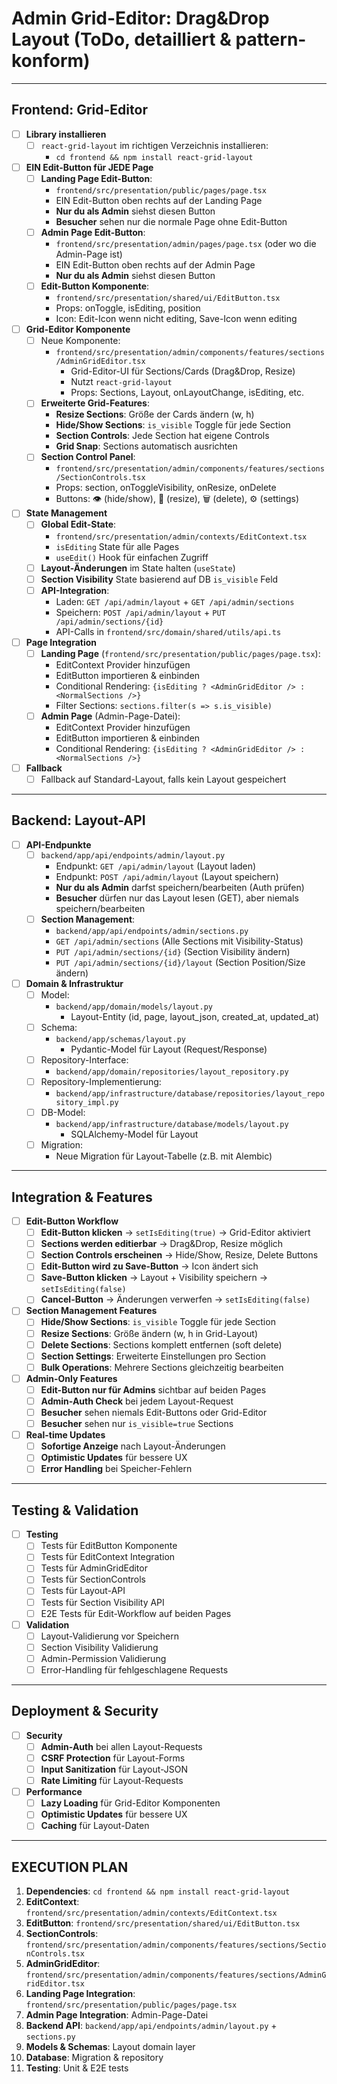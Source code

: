 # Admin Grid-Editor: Drag&Drop Layout (ToDo, detailliert & pattern-konform)

---

## **Frontend: Grid-Editor**

- [ ] **Library installieren**
  - [ ] `react-grid-layout` im richtigen Verzeichnis installieren:
    - `cd frontend && npm install react-grid-layout`

- [ ] **EIN Edit-Button für JEDE Page**
  - [ ] **Landing Page Edit-Button**:
    - `frontend/src/presentation/public/pages/page.tsx`
    - EIN Edit-Button oben rechts auf der Landing Page
    - **Nur du als Admin** siehst diesen Button
    - **Besucher** sehen nur die normale Page ohne Edit-Button
  - [ ] **Admin Page Edit-Button**:
    - `frontend/src/presentation/admin/pages/page.tsx` (oder wo die Admin-Page ist)
    - EIN Edit-Button oben rechts auf der Admin Page
    - **Nur du als Admin** siehst diesen Button
  - [ ] **Edit-Button Komponente**:
    - `frontend/src/presentation/shared/ui/EditButton.tsx`
    - Props: onToggle, isEditing, position
    - Icon: Edit-Icon wenn nicht editing, Save-Icon wenn editing

- [ ] **Grid-Editor Komponente**
  - [ ] Neue Komponente:
    - `frontend/src/presentation/admin/components/features/sections/AdminGridEditor.tsx`
      - Grid-Editor-UI für Sections/Cards (Drag&Drop, Resize)
      - Nutzt `react-grid-layout`
      - Props: Sections, Layout, onLayoutChange, isEditing, etc.
  - [ ] **Erweiterte Grid-Features**:
    - **Resize Sections**: Größe der Cards ändern (w, h)
    - **Hide/Show Sections**: `is_visible` Toggle für jede Section
    - **Section Controls**: Jede Section hat eigene Controls
    - **Grid Snap**: Sections automatisch ausrichten
  - [ ] **Section Control Panel**:
    - `frontend/src/presentation/admin/components/features/sections/SectionControls.tsx`
    - Props: section, onToggleVisibility, onResize, onDelete
    - Buttons: 👁️ (hide/show), 📏 (resize), 🗑️ (delete), ⚙️ (settings)

- [ ] **State Management**
  - [ ] **Global Edit-State**:
    - `frontend/src/presentation/admin/contexts/EditContext.tsx`
    - `isEditing` State für alle Pages
    - `useEdit()` Hook für einfachen Zugriff
  - [ ] **Layout-Änderungen** im State halten (`useState`)
  - [ ] **Section Visibility** State basierend auf DB `is_visible` Feld
  - [ ] **API-Integration**:
    - Laden: `GET /api/admin/layout` + `GET /api/admin/sections`
    - Speichern: `POST /api/admin/layout` + `PUT /api/admin/sections/{id}`
    - API-Calls in `frontend/src/domain/shared/utils/api.ts`

- [ ] **Page Integration**
  - [ ] **Landing Page** (`frontend/src/presentation/public/pages/page.tsx`):
    - EditContext Provider hinzufügen
    - EditButton importieren & einbinden
    - Conditional Rendering: `{isEditing ? <AdminGridEditor /> : <NormalSections />}`
    - Filter Sections: `sections.filter(s => s.is_visible)`
  - [ ] **Admin Page** (Admin-Page-Datei):
    - EditContext Provider hinzufügen
    - EditButton importieren & einbinden
    - Conditional Rendering: `{isEditing ? <AdminGridEditor /> : <NormalSections />}`

- [ ] **Fallback**
  - [ ] Fallback auf Standard-Layout, falls kein Layout gespeichert

---

## **Backend: Layout-API**

- [ ] **API-Endpunkte**
  - [ ] `backend/app/api/endpoints/admin/layout.py`
    - Endpunkt: `GET /api/admin/layout` (Layout laden)
    - Endpunkt: `POST /api/admin/layout` (Layout speichern)
    - **Nur du als Admin** darfst speichern/bearbeiten (Auth prüfen)
    - **Besucher** dürfen nur das Layout lesen (GET), aber niemals speichern/bearbeiten
  - [ ] **Section Management**:
    - `backend/app/api/endpoints/admin/sections.py`
    - `GET /api/admin/sections` (Alle Sections mit Visibility-Status)
    - `PUT /api/admin/sections/{id}` (Section Visibility ändern)
    - `PUT /api/admin/sections/{id}/layout` (Section Position/Size ändern)

- [ ] **Domain & Infrastruktur**
  - [ ] Model:
    - `backend/app/domain/models/layout.py`
      - Layout-Entity (id, page, layout_json, created_at, updated_at)
  - [ ] Schema:
    - `backend/app/schemas/layout.py`
      - Pydantic-Model für Layout (Request/Response)
  - [ ] Repository-Interface:
    - `backend/app/domain/repositories/layout_repository.py`
  - [ ] Repository-Implementierung:
    - `backend/app/infrastructure/database/repositories/layout_repository_impl.py`
  - [ ] DB-Model:
    - `backend/app/infrastructure/database/models/layout.py`
      - SQLAlchemy-Model für Layout
  - [ ] Migration:
    - Neue Migration für Layout-Tabelle (z.B. mit Alembic)

---

## **Integration & Features**

- [ ] **Edit-Button Workflow**
  - [ ] **Edit-Button klicken** → `setIsEditing(true)` → Grid-Editor aktiviert
  - [ ] **Sections werden editierbar** → Drag&Drop, Resize möglich
  - [ ] **Section Controls erscheinen** → Hide/Show, Resize, Delete Buttons
  - [ ] **Edit-Button wird zu Save-Button** → Icon ändert sich
  - [ ] **Save-Button klicken** → Layout + Visibility speichern → `setIsEditing(false)`
  - [ ] **Cancel-Button** → Änderungen verwerfen → `setIsEditing(false)`

- [ ] **Section Management Features**
  - [ ] **Hide/Show Sections**: `is_visible` Toggle für jede Section
  - [ ] **Resize Sections**: Größe ändern (w, h in Grid-Layout)
  - [ ] **Delete Sections**: Sections komplett entfernen (soft delete)
  - [ ] **Section Settings**: Erweiterte Einstellungen pro Section
  - [ ] **Bulk Operations**: Mehrere Sections gleichzeitig bearbeiten

- [ ] **Admin-Only Features**
  - [ ] **Edit-Button nur für Admins** sichtbar auf beiden Pages
  - [ ] **Admin-Auth Check** bei jedem Layout-Request
  - [ ] **Besucher** sehen niemals Edit-Buttons oder Grid-Editor
  - [ ] **Besucher** sehen nur `is_visible=true` Sections

- [ ] **Real-time Updates**
  - [ ] **Sofortige Anzeige** nach Layout-Änderungen
  - [ ] **Optimistic Updates** für bessere UX
  - [ ] **Error Handling** bei Speicher-Fehlern

---

## **Testing & Validation**

- [ ] **Testing**
  - [ ] Tests für EditButton Komponente
  - [ ] Tests für EditContext Integration
  - [ ] Tests für AdminGridEditor
  - [ ] Tests für SectionControls
  - [ ] Tests für Layout-API
  - [ ] Tests für Section Visibility API
  - [ ] E2E Tests für Edit-Workflow auf beiden Pages

- [ ] **Validation**
  - [ ] Layout-Validierung vor Speichern
  - [ ] Section Visibility Validierung
  - [ ] Admin-Permission Validierung
  - [ ] Error-Handling für fehlgeschlagene Requests

---

## **Deployment & Security**

- [ ] **Security**
  - [ ] **Admin-Auth** bei allen Layout-Requests
  - [ ] **CSRF Protection** für Layout-Forms
  - [ ] **Input Sanitization** für Layout-JSON
  - [ ] **Rate Limiting** für Layout-Requests

- [ ] **Performance**
  - [ ] **Lazy Loading** für Grid-Editor Komponenten
  - [ ] **Optimistic Updates** für bessere UX
  - [ ] **Caching** für Layout-Daten

---

## **EXECUTION PLAN**

1. **Dependencies**: `cd frontend && npm install react-grid-layout`
2. **EditContext**: `frontend/src/presentation/admin/contexts/EditContext.tsx`
3. **EditButton**: `frontend/src/presentation/shared/ui/EditButton.tsx`
4. **SectionControls**: `frontend/src/presentation/admin/components/features/sections/SectionControls.tsx`
5. **AdminGridEditor**: `frontend/src/presentation/admin/components/features/sections/AdminGridEditor.tsx`
6. **Landing Page Integration**: `frontend/src/presentation/public/pages/page.tsx`
7. **Admin Page Integration**: Admin-Page-Datei
8. **Backend API**: `backend/app/api/endpoints/admin/layout.py` + `sections.py`
9. **Models & Schemas**: Layout domain layer
10. **Database**: Migration & repository
11. **Testing**: Unit & E2E tests 
